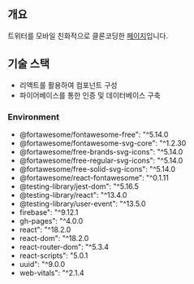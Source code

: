 ## 개요  
트위터를 모바일 친화적으로 클론코딩한 [페이지](https://dochi486.github.io/twitter-clone-coding)입니다. 

## 기술 스택
- 리액트를 활용하여 컴포넌트 구성
- 파이어베이스를 통한 인증 및 데이터베이스 구축


### Environment
- @fortawesome/fontawesome-free": "^5.14.0
- @fortawesome/fontawesome-svg-core": "^1.2.30
- @fortawesome/free-brands-svg-icons": "^5.14.0
- @fortawesome/free-regular-svg-icons": "^5.14.0
- @fortawesome/free-solid-svg-icons": "^5.14.0
- @fortawesome/react-fontawesome": "^0.1.11
- @testing-library/jest-dom": "^5.16.5
- @testing-library/react": "^13.4.0
- @testing-library/user-event": "^13.5.0
- firebase": "^9.12.1
- gh-pages": "^4.0.0
- react": "^18.2.0
- react-dom": "^18.2.0
- react-router-dom": "^5.3.4
- react-scripts": "5.0.1
- uuid": "^9.0.0
- web-vitals": "^2.1.4
